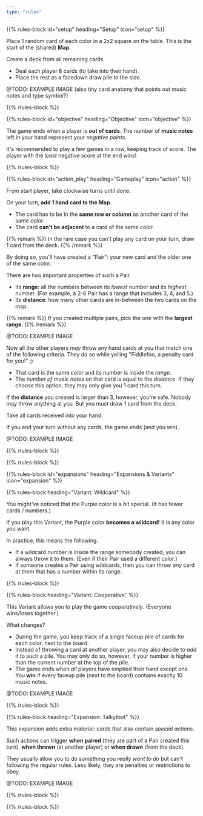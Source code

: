 ```yaml
---
type: "rules"
---
```


{{% rules-block id="setup" heading="Setup" icon="setup" %}}

Place 1 random card of each color in a 2x2 square on the table. This is the start of the (shared) **Map**.

Create a deck from all remaining cards.
* Deal each player 8 cards (to take into their hand).
* Place the rest as a facedown draw pile to the side.

@TODO: EXAMPLE IMAGE (also tiny card anatomy that points out music notes and type symbol?)

{{% /rules-block %}}

{{% rules-block id="objective" heading="Objective" icon="objective" %}}

The game ends when a player is **out of cards**. The number of **music notes** left in your hand represent your _negative points_.

It's recommended to play a few games in a row, keeping track of score. The player with the _least_ negative score at the end wins!

{{% /rules-block %}}

{{% rules-block id="action_play" heading="Gameplay" icon="action" %}}

From start player, take clockwise turns until done.

On your turn, **add 1 hand card to the Map**.

* The card has to be in the **same row or column** as another card of the same _color_.
* The card **can't be adjacent** to a card of the same _color_.

{{% remark %}}
In the rare case you can't play any card on your turn, draw 1 card from the deck.
{{% /remark %}}

By doing so, you'll have created a "Pair": your new card and the older one of the same color.

There are two important properties of such a Pair.

* Its **range**: all the numbers between its _lowest_ number and its _highest_ number. (For example, a 2-6 Pair has a range that includes 3, 4, and 5.)
* Its **distance**: how many other cards are in-between the two cards on the map.

{{% remark %}}
If you created multiple pairs, pick the one with the **largest range**.
{{% /remark %}}

@TODO: EXAMPLE IMAGE

Now all the other players _may_ throw any hand cards at you that match one of the following criteria. They do so while yelling "Fiddlefoo, a penalty card for you!" ;)

* That card is the same _color_ and its number is inside the _range_.
* The _number of music notes_ on that card is equal to the _distance_. If they choose this option, they may only give you 1 card this turn.

If the **distance** you created is larger than 3, however, you're safe. Nobody may throw anything at you. But you must draw 1 card from the deck.

Take all cards received into your hand.

If you end your turn without any cards, the game ends (and you win).

@TODO: EXAMPLE IMAGE

{{% /rules-block %}}

{{% /rules-block %}}

{{% rules-block id="expansions" heading="Expansions & Variants" icon="expansion" %}}

{{% rules-block heading="Variant: Wildcard" %}}

You might've noticed that the Purple color is a bit special. (It has fewer cards / numbers.)

If you play this Variant, the Purple color **becomes a wildcard!** It is any color you want. 

In practice, this means the following.

* If a wildcard number is inside the range somebody created, you can always throw it to them. (Even if their Pair used a different color.)
* If someone creates a Pair using wildcards, then you can throw _any_ card at them that has a number within its range.

{{% /rules-block %}}

{{% rules-block heading="Variant: Cooperative" %}}

This Variant allows you to play the game _cooperatively_. (Everyone wins/loses together.)

What changes?
* During the game, you keep track of a single faceup pile of cards for each color, next to the board.
* Instead of throwing a card at another player, you may also decide to _add_ it to such a pile. You may only do so, however, if your number is higher than the current number at the top of the pile.
* The game ends when _all_ players have emptied their hand except one. You **win** if every faceup pile (next to the board) contains exactly 10 music notes.

@TODO: EXAMPLE IMAGE

{{% /rules-block %}}

{{% rules-block heading="Expansion: Talkytoot" %}}

This expansion adds extra material: cards that also contain _special actions_. 

Such actions can trigger **when paired** (they are part of a Pair created this turn). **when thrown** (at another player) or **when drawn** (from the deck).

They usually allow you to do something you _really want to do_ but can't following the regular rules. Less likely, they are penalties or restrictions to obey.

@TODO: EXAMPLE IMAGE

{{% /rules-block %}}

{{% /rules-block %}}